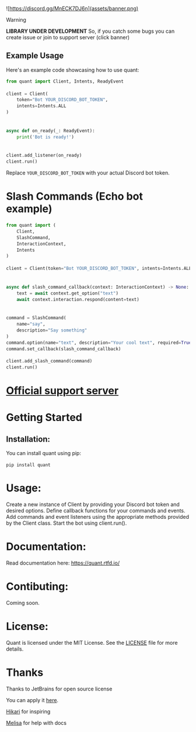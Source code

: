 ![https://discord.gg/MnECK7DJ6n](assets/banner.png)

> [!WARNING]
> **LIBRARY UNDER DEVELOPMENT**
> So, if you catch some bugs you can create issue or join to support server (click banner)

## Example Usage

Here's an example code showcasing how to use quant:

```python
from quant import Client, Intents, ReadyEvent

client = Client(
    token="Bot YOUR_DISCORD_BOT_TOKEN",
    intents=Intents.ALL
)


async def on_ready(_: ReadyEvent):
    print('Bot is ready!')


client.add_listener(on_ready)
client.run()
```
Replace `YOUR_DISCORD_BOT_TOKEN` with your actual Discord bot token.

# Slash Commands (Echo bot example)

```python
from quant import (
    Client,
    SlashCommand,
    InteractionContext,
    Intents
)

client = Client(token="Bot YOUR_DISCORD_BOT_TOKEN", intents=Intents.ALL_MESSAGES)


async def slash_command_callback(context: InteractionContext) -> None:
    text = await context.get_option("text")
    await context.interaction.respond(content=text)


command = SlashCommand(
    name="say",
    description="Say something"
)
command.option(name="text", description="Your cool text", required=True)
command.set_callback(slash_command_callback)

client.add_slash_command(command)
client.run()
```

# [Official support server](https://discord.gg/MnECK7DJ6n)

# Getting Started
## Installation:
You can install quant using pip:

`pip install quant`

# Usage:

Create a new instance of Client by providing your Discord bot token and desired options.
Define callback functions for your commands and events.
Add commands and event listeners using the appropriate methods provided by the Client class.
Start the bot using client.run().

# Documentation:
Read documentation here: https://quant.rtfd.io/


# Contibuting:
Coming soon.


# License:
Quant is licensed under the MIT License. See the [LICENSE](https://github.com/MagM1go/quant/blob/main/LICENSE) file for more details.


# Thanks
Thanks to JetBrains for open source license

You can apply it [here](https://www.jetbrains.com/community/opensource/).

[Hikari](https://github.com/hikari-py/hikari/) for inspiring

[Melisa](https://github.com/MelisaDev/melisa) for help with docs
